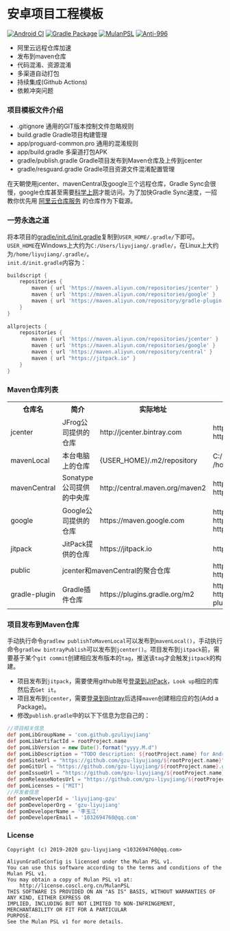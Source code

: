 # 安卓项目工程模板

[![Android CI](https://github.com/gzu-liyujiang/AliyunGradleConfig/workflows/Android%20CI/badge.svg)](https://github.com/gzu-liyujiang/AliyunGradleConfig/actions)
[![Gradle Package](https://github.com/gzu-liyujiang/AliyunGradleConfig/workflows/Gradle%20Package/badge.svg)](https://github.com/gzu-liyujiang/AliyunGradleConfig/actions)
[![MulanPSL](https://img.shields.io/badge/license-MulanPSL-blue.svg)](http://license.coscl.org.cn/MulanPSL)
[![Anti-996](https://img.shields.io/badge/license-Anti%20996-blue.svg)](https://github.com/996icu/996.ICU/blob/master/LICENSE)

- 阿里云远程仓库加速
- 发布到maven仓库
- 代码混淆、资源混淆
- 多渠道自动打包
- 持续集成(Github Actions)
- 依赖冲突问题

### 项目模板文件介绍

- .gitignore  通用的GIT版本控制文件忽略规则
- build.gradle Gradle项目构建管理
- app/proguard-common.pro  通用的混淆规则
- app/build.gradle 多渠道打包APK
- gradle/publish.gradle Gradle项目发布到Maven仓库及上传到jcenter
- gradle/resguard.gradle Gradle项目资源文件混淆配置管理

在天朝使用jcenter、mavenCentral及google三个远程仓库，Gradle Sync会很慢，google仓库甚至需要[科学上网](https://github.com/hugetiny/awesome-vpn)才能访问。为了加快Gradle Sync速度，一招教你优先用 [阿里云仓库服务](https://maven.aliyun.com/mvn/view) 的仓库作为下载源。

### 一劳永逸之道

将本项目的[gradle/init.d/init.gradle](/gradle/init.d/init.gradle)复制到`USER_HOME/.gradle/`下即可。
`USER_HOME`在Windows上大约为`C:/Users/liyujiang/.gradle/`，在Linux上大约为`/home/liyujiang/.gradle/`。   
`init.d/init.gradle`内容为：
```gradle
buildscript {
    repositories {
        maven { url 'https://maven.aliyun.com/repositories/jcenter' }
        maven { url 'https://maven.aliyun.com/repositories/google' }
        maven { url 'https://maven.aliyun.com/repository/gradle-plugin' }
    }
}
    
allprojects {
    repositories {
        maven { url 'https://maven.aliyun.com/repositories/jcenter' }
        maven { url 'https://maven.aliyun.com/repositories/google' }
        maven { url 'https://maven.aliyun.com/repository/central' }
        maven { url "https://jitpack.io" }
    }
}

```

### Maven仓库列表
<table>
    <tr>
        <th>仓库名</th>
        <th> 简介</th>
        <th> 实际地址</th>
        <th> 使用地址</th>
    </tr>
    <tr>
        <td>jcenter</td>
        <td>JFrog公司提供的仓库</td>
        <td align="left">http://jcenter.bintray.com</td>
        <td align="left">https://maven.aliyun.com/repository/jcenter <br/> https://maven.aliyun.com/nexus/content/repositories/jcenter</td>
    </tr>
    <tr>
        <td>mavenLocal</td>
        <td>本台电脑上的仓库</td>
        <td align="left">{USER_HOME}/.m2/repository</td>
        <td align="left">C:/Users/liyujiang/.m2/repository (Windows) <br/> /home/liyujiang/.m2/repository (Linux)</td>
    </tr>
    <tr>
        <td>mavenCentral</td>
        <td>Sonatype公司提供的中央库</td>
        <td align="left">http://central.maven.org/maven2</td>
        <td align="left">https://maven.aliyun.com/repository/central <br/> https://maven.aliyun.com/nexus/content/repositories/central</td>
    </tr>
    <tr>
        <td>google</td>
        <td>Google公司提供的仓库</td>
        <td align="left">https://maven.google.com</td>
        <td align="left">https://maven.aliyun.com/repository/google <br/> https://maven.aliyun.com/nexus/content/repositories/google <br/> https://dl.google.com/dl/android/maven2</td>
    </tr>
    <tr>
        <td>jitpack</td>
        <td>JitPack提供的仓库</td>
        <td align="left">https://jitpack.io</td>
        <td align="left">https://jitpack.io</td>
    </tr>
    <tr>
        <td>public</td>
        <td align="left" colspan="2">jcenter和mavenCentral的聚合仓库</td>
        <td align="left">https://maven.aliyun.com/repository/public <br/> https://maven.aliyun.com/nexus/content/groups/public</td>
    </tr>
    <tr>
        <td>gradle-plugin</td>
        <td>Gradle插件仓库</td>
        <td align="left">https://plugins.gradle.org/m2</td>
        <td align="left"> https://maven.aliyun.com/repository/gradle-plugin <br/> https://maven.aliyun.com/nexus/content/repositories/gradle-plugin</td>
    </tr>
</table>


### 项目发布到Maven仓库

手动执行命令`gradlew publishToMavenLocal`可以发布到`mavenLocal()`，手动执行命令`gradlew bintrayPublish`可以发布到`jcenter()`。项目发布到`jitpack`前，需要基于某个`git commit`创建相应发布版本的`tag`，推送该`tag`才会触发`jitpack`的构建。

- 项目发布到`jitpack`，需要使用github账号[登录到JitPack](https://jitpack.io)，`Look up`相应的库然后去`Get it`。
- 项目发布到`jcenter`，需要[登录到Bintray](https://bintray.com/login)后选择`maven`创建相应应的包(Add a Package)。
- 修改`publish.gradle`中的以下下信息为您自己的：

```groovy
//项目相关信息
def pomLibGroupName = 'com.github.gzuliyujiang'
def pomLibArtifactId = rootProject.name
def pomLibVersion = new Date().format("yyyy.M.d")
def pomLibDescription = "TODO description: ${rootProject.name} for Android"
def pomSiteUrl = "https://github.com/gzu-liyujiang/${rootProject.name}"
def pomGitUrl = "https://github.com/gzu-liyujiang/${rootProject.name}.git"
def pomIssueUrl = "https://github.com/gzu-liyujiang/${rootProject.name}/issues"
def pomReleaseNotesUrl = "https://github.com/gzu-liyujiang/${rootProject.name}/README.md"
def pomLicenses = ["MIT"]
//开发者信息
def pomDeveloperId = 'liyujiang-gzu'
def pomDeveloperOrg = 'gzu-liyujiang'
def pomDeveloperName = '李玉江'
def pomDeveloperEmail = '1032694760@qq.com'
```

### License

```text
Copyright (c) 2019-2020 gzu-liyujiang <1032694760@qq.com>

AliyunGradleConfig is licensed under the Mulan PSL v1.
You can use this software according to the terms and conditions of the Mulan PSL v1.
You may obtain a copy of Mulan PSL v1 at:
    http://license.coscl.org.cn/MulanPSL
THIS SOFTWARE IS PROVIDED ON AN "AS IS" BASIS, WITHOUT WARRANTIES OF ANY KIND, EITHER EXPRESS OR
IMPLIED, INCLUDING BUT NOT LIMITED TO NON-INFRINGEMENT, MERCHANTABILITY OR FIT FOR A PARTICULAR
PURPOSE.
See the Mulan PSL v1 for more details.
```
